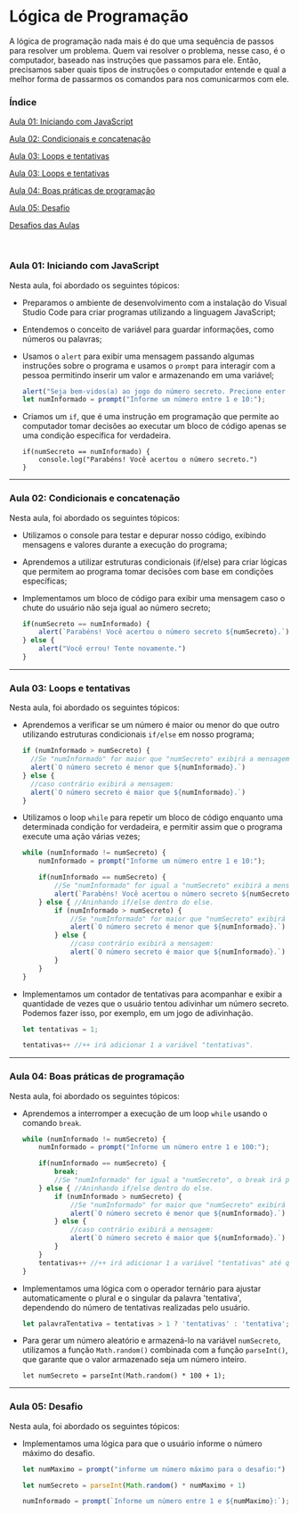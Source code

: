 # Lógica de Programação

A lógica de programação nada mais é do que uma sequência de passos para resolver um problema. Quem vai resolver o problema, nesse caso, é o computador, baseado nas instruções que passamos para ele. Então, precisamos saber quais tipos de instruções o computador entende e qual a melhor forma de passarmos os comandos para nos comunicarmos com ele.

### Índice

[Aula 01: Iniciando com JavaScript](#ancora1)

[Aula 02: Condicionais e concatenação](#ancora2)

[Aula 03: Loops e tentativas](#ancora3)

[Aula 03: Loops e tentativas](#ancora4)

[Aula 04: Boas práticas de programação](#ancora5)

[Aula 05: Desafio](#ancora5)

[Desafios das Aulas](desafios)

<br>

<a id="ancora1"></a>

### Aula 01: Iniciando com JavaScript

Nesta aula, foi abordado os seguintes tópicos:

- Preparamos o ambiente de desenvolvimento com a instalação do Visual Studio Code para criar programas utilizando a linguagem JavaScript;

- Entendemos o conceito de variável para guardar informações, como números ou palavras;

- Usamos o `alert` para exibir uma mensagem passando algumas instruções sobre o programa e usamos o `prompt` para interagir com a pessoa permitindo inserir um valor e armazenando em uma variável;

  ```javascript
  alert("Seja bem-vidos(a) ao jogo do número secreto. Precione enter para iniciar.")
  let numInformado = prompt("Informe um número entre 1 e 10:");
  ```

- Criamos um `if`, que é uma instrução em programação que permite ao computador tomar decisões ao executar um bloco de código apenas se uma condição específica for verdadeira.

  ```
  if(numSecreto == numInformado) {
      console.log("Parabéns! Você acertou o número secreto.")
  }
  ```

---

<a id="ancora2"></a>

### Aula 02: Condicionais e concatenação

Nesta aula, foi abordado os seguintes tópicos:

- Utilizamos o console para testar e depurar nosso código, exibindo mensagens e valores durante a execução do programa;

- Aprendemos a utilizar estruturas condicionais (if/else) para criar lógicas que permitem ao programa tomar decisões com base em condições específicas;

- Implementamos um bloco de código para exibir uma mensagem caso o chute do usuário não seja igual ao número secreto;

  ```javascript
  if(numSecreto == numInformado) {
      alert(`Parabéns! Você acertou o número secreto ${numSecreto}.`)
  } else {
      alert("Você errou! Tente novamente.")
  }
  ```

---

<a id="ancora3"></a>

### Aula 03: Loops e tentativas

Nesta aula, foi abordado os seguintes tópicos:

- Aprendemos a verificar se um número é maior ou menor do que outro utilizando estruturas condicionais `if/else` em nosso programa;

  ```javascript
  if (numInformado > numSecreto) { 
    //Se "numInformado" for maior que "numSecreto" exibirá a mensagem:
    alert(`O número secreto é menor que ${numInformado}.`)
  } else {
    //caso contrário exibirá a mensagem:
    alert(`O número secreto é maior que ${numInformado}.`)
  }
  ```

- Utilizamos o loop `while` para repetir um bloco de código enquanto uma determinada condição for verdadeira, e permitir assim que o programa execute uma ação várias vezes;

  ```javascript
  while (numInformado != numSecreto) {
      numInformado = prompt("Informe um número entre 1 e 10:");
  
      if(numInformado == numSecreto) {
          //Se "numInformado" for igual a "numSecreto" exibirá a mensagem:
          alert(`Parabéns! Você acertou o número secreto ${numSecreto} com ${tentativas} tentativas.`)
      } else { //Aninhando if/else dentro do else.
          if (numInformado > numSecreto) { 
              //Se "numInformado" for maior que "numSecreto" exibirá a mensagem:
              alert(`O número secreto é menor que ${numInformado}.`)
          } else {
              //caso contrário exibirá a mensagem:
              alert(`O número secreto é maior que ${numInformado}.`)
          }
      }
  }
  ```

- Implementamos um contador de tentativas para acompanhar e exibir a quantidade de vezes que o usuário tentou adivinhar um número secreto. Podemos fazer isso, por exemplo, em um jogo de adivinhação.

  ```javascript
  let tentativas = 1;
  
  tentativas++ //++ irá adicionar 1 a variável "tentativas".
  ```

---

<a id="ancora4"></a>

### Aula 04: Boas práticas de programação

Nesta aula, foi abordado os seguintes tópicos:

- Aprendemos a interromper a execução de um loop `while` usando o comando `break`.

  ```javascript
  while (numInformado != numSecreto) {
      numInformado = prompt("Informe um número entre 1 e 100:");
  
      if(numInformado == numSecreto) {
          break; 
          //Se "numInformado" for igual a "numSecreto", o break irá parar a execução do while e exibirá o alert que está fora do bloco while.
      } else { //Aninhando if/else dentro do else.
          if (numInformado > numSecreto) { 
              //Se "numInformado" for maior que "numSecreto" exibirá a mensagem:
              alert(`O número secreto é menor que ${numInformado}.`)
          } else {
              //caso contrário exibirá a mensagem:
              alert(`O número secreto é maior que ${numInformado}.`)
          }
      }
      tentativas++ //++ irá adicionar 1 a variável "tentativas" até que o usuário acerte a valor secreto.
  }
  ```

- Implementamos uma lógica com o operador ternário para ajustar automaticamente o plural e o singular da palavra 'tentativa', dependendo do número de tentativas realizadas pelo usuário.

  ```javascript
  let palavraTentativa = tentativas > 1 ? 'tentativas' : 'tentativa';
  ```

- Para gerar um número aleatório e armazená-lo na variável `numSecreto`, utilizamos a função `Math.random()` combinada com a função `parseInt()`, que garante que o valor armazenado seja um número inteiro.

  ```
  let numSecreto = parseInt(Math.random() * 100 + 1);
  ```

---

<a id="ancora5"></a>

### Aula 05: Desafio

Nesta aula, foi abordado os seguintes tópicos:

- Implementamos uma lógica para que o usuário informe o número máximo do desafio.

  ```javascript
  let numMaximo = prompt("informe um número máximo para o desafio:") 
  ```

  ```javascript
  let numSecreto = parseInt(Math.random() * numMaximo + 1)
  ```

  ```javascript
  numInformado = prompt(`Informe um número entre 1 e ${numMaximo}:`);
  ```

<br>


